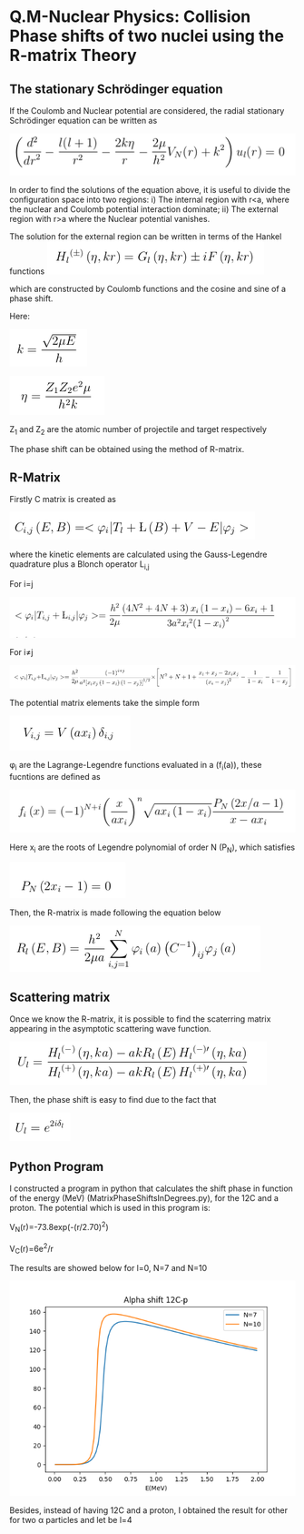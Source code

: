 # Q.M-Nuclear Physics: Collision Phase shifts of two nuclei using the R-matrix Theory

## The stationary Schrödinger equation

If the Coulomb and Nuclear potential are considered, the radial stationary Schrödinger equation can be written as

![SchrodingerEq](src/SchrodingerEq.png)

In order to find the solutions of the equation above, it is useful to divide the configuration space into two regions: i) The internal region with r<a, where the nuclear and Coulomb potential interaction dominate; ii) The external region with r>a where the Nuclear potential vanishes. 

The solution for the external region can be written in terms of the Hankel functions 
![Hankel](src/Hankel.png)

which are constructed by Coulomb functions and the cosine and sine of a phase shift.

Here:

![k](src/k.png)

![eta](src/eta.png)

Z<sub>1</sub> and Z<sub>2</sub> are the atomic number of projectile and target respectively

The phase shift can be obtained using the method of R-matrix.

## R-Matrix 

Firstly C matrix is created as

![Cmatrix](src/Cmatrix.png)

where the kinetic elements are calculated using the Gauss-Legendre quadrature plus a Blonch operator L<sub>i,j</sub>

For i=j

![KineticMatrix1](src/KineticMatrix1.png)

For i≠j

![KineticMAtrix2](src/KineticMAtrix2.png)

The potential matrix elements take the simple form

![Potential](src/Potential.png)

φ<sub>i</sub> are the Lagrange-Legendre functions evaluated in a (f<sub>i</sub>(a)), these fucntions are defined as

![Lagrange-Legendre-functions](src/Lagrange-Legendre-functions.png)

Here x<sub>i</sub> are the roots of Legendre polynomial of order N  (P<sub>N</sub>), which satisfies  

![Roots-Legendre](src/Roots-Legendre.png)

Then, the R-matrix is made following the equation below

![Rmatrix](src/Rmatrix.png)

## Scattering matrix

Once we know the R-matrix, it is possible to find the scaterring matrix appearing in the asymptotic scattering wave function.

![Scattering-matrix](src/Scattering-matrix.png)

Then, the phase shift is easy to find due to the fact that

![Scatter2](src/Scatter2.png)

## Python Program

I constructed a program in python that calculates the shift phase in function of the energy (MeV) (MatrixPhaseShiftsInDegrees.py), for the 12C and a proton. The potential which is used in this program is:

V<sub>N</sub>(r)=-73.8exp(-(r/2.70)<sup>2</sup>)

V<sub>C</sub>(r)=6e<sup>2</sup>/r

The results are showed below for l=0, N=7 and N=10

![12Cp](12Cp.png)

Besides, instead of having 12C and a proton, I  obtained the result for other  for two α particles and let be l=4
